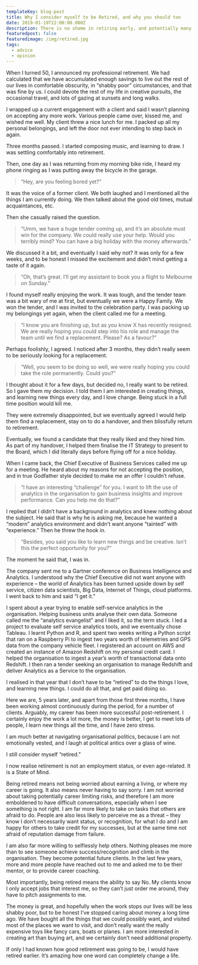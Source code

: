 ```yaml
---
templateKey: blog-post
title: Why I consider myself to be Retired, and why you should too
date: 2019-01-19T22:00:00.000Z
description: There is no shame in retiring early, and potentially many benefits.
featuredpost: false
featuredimage: /img/retired.jpg
tags:
  - advice
  - opinion
---
```

When I turned 50, I announced my professional retirement. We had calculated that we have accumulated enough savings to live out the rest of our lives in comfortable obscurity, in “shabby poor” circumstances, and that was fine by us. I could devote the rest of my life in creative pursuits, the occasional travel, and lots of gazing at sunsets and long walks.

I wrapped up a current engagement with a client and said I wasn’t planning on accepting any more work. Various people came over, kissed me, and wished me well. My client threw a nice lunch for me. I packed up all my personal belongings, and left the door not ever intending to step back in again.

Three months passed. I started composing music, and learning to draw. I was settling comfortably into retirement.

Then, one day as I was returning from my morning bike ride, I heard my phone ringing as I was putting away the bicycle in the garage.

> “Hey, are you feeling bored yet?”

It was the voice of a former client. We both laughed and I mentioned all the things I am currently doing. We then talked about the good old times, mutual acquaintances, etc.

Then she casually raised the question.

> “Umm, we have a huge tender coming up, and it’s an absolute must win for the company. We could really use your help. Would you terribly mind? You can have a big holiday with the money afterwards.”

We discussed it a bit, and eventually I said why not? It was only for a few weeks, and to be honest I missed the excitement and didn’t mind getting a taste of it again.

> “Oh, that’s great. I’ll get my assistant to book you a flight to Melbourne on Sunday.”

I found myself really enjoying the work. It was tough, and the tender team was a bit wary of me at first, but eventually we were a Happy Family. We won the tender, and I was invited to the celebration party. I was packing up my belongings yet again, when the client called me for a meeting.

> “I know you are finishing up, but as you know X has recently resigned. We are really hoping you could step into his role and manage the team until we find a replacement. Please? As a favour?”

Perhaps foolishly, I agreed. I noticed after 3 months, they didn’t really seem to be seriously looking for a replacement.

> “Well, you seem to be doing so well, we were really hoping you could take the role permanently. Could you?”

I thought about it for a few days, but decided no, I really want to be retired. So I gave them my decision. I told them I am interested in creating things, and learning new things every day, and I love change. Being stuck in a full time position would kill me.

They were extremely disappointed, but we eventually agreed I would help them find a replacement, stay on to do a handover, and then blissfully return to retirement.

Eventually, we found a candidate that they really liked and they hired him. As part of my handover, I helped them finalise the IT Strategy to present to the Board, which I did literally days before flying off for a nice holiday.

When I came back, the Chief Executive of Business Services called me up for a meeting. He heard about my reasons for not accepting the position, and in true Godfather style decided to make me an offer I couldn’t refuse.

> “I have an interesting “challenge” for you. I want to lift the use of analytics in the organisation to gain business insights and improve performance. Can you help me do that?”

I replied that I didn’t have a background in analytics and knew nothing about the subject. He said that is why he is asking me, because he wanted a “modern” analytics environment and didn’t want anyone “tainted” with “experience.” Then he threw the hook in.

> “Besides, you said you like to learn new things and be creative. Isn’t this the perfect opportunity for you?”

The moment he said that, I was in.

The company sent me to a Gartner conference on Business Intelligence and Analytics. I understood why the Chief Executive did not want anyone with experience – the world of Analytics has been turned upside down by self service, citizen data scientists, Big Data, Internet of Things, cloud platforms. I went back to him and said “I get it.”

I spent about a year trying to enable self-service analytics in the organisation. Helping business units analyse their own data. Someone called me the “analytics evangelist” and I liked it, so the term stuck. I led a project to evaluate self service analytics tools, and we eventually chose Tableau. I learnt Python and R, and spent two weeks writing a Python script that ran on a Raspberry Pi to ingest two years worth of telemetries and GPS data from the company vehicle fleet. I registered an account on AWS and created an instance of Amazon Redshift on my personal credit card. I helped the organisation to ingest a year’s worth of transactional data onto Redshift. I then ran a tender seeking an organisation to manage Redshift and deliver Analytics as a Service to the organisation.

I realised in that year that I don’t have to be “retired” to do the things I love, and learning new things. I could do all that, and get paid doing so.

Here we are, 5 years later, and apart from those first three months, I have been working almost continuously during the period, for a number of clients. Arguably, my career has been more successful post-retirement. I certainly enjoy the work a lot more, the money is better, I get to meet lots of people, I learn new things all the time, and I have zero stress.

I am much better at navigating organisational politics, because I am not emotionally vested, and I laugh at political antics over a glass of wine.

I still consider myself “retired.”

I now realise retirement is not an employment status, or even age-related. It is a State of Mind.

Being retired means not being worried about earning a living, or where my career is going. It also means never having to say sorry. I am not worried about taking potentially career limiting risks, and therefore I am more emboldened to have difficult conversations, especially when I see something is not right. I am far more likely to take on tasks that others are afraid to do. People are also less likely to perceive me as a threat – they know I don’t necessarily want status, or recognition, for what I do and I am happy for others to take credit for my successes, but at the same time not afraid of reputation damage from failure.

I am also far more willing to selflessly help others. Nothing pleases me more than to see someone achieve success/recognition and climb in the organisation. They become potential future clients. In the last few years, more and more people have reached out to me and asked me to be their mentor, or to provide career coaching.

Most importantly, being retired means the ability to say No. My clients know I only accept jobs that interest me, so they can’t just order me around, they have to pitch assignments to me.

The money is great, and hopefully when the work stops our lives will be less shabby poor, but to be honest I’ve stopped caring about money a long time ago. We have bought all the things that we could possibly want, and visited most of the places we want to visit, and don’t really want the really expensive toys like fancy cars, boats or planes. I am more interested in creating art than buying art, and we certainly don’t need additional property.

If only I had known how good retirement was going to be, I would have retired earlier. It’s amazing how one word can completely change a life.